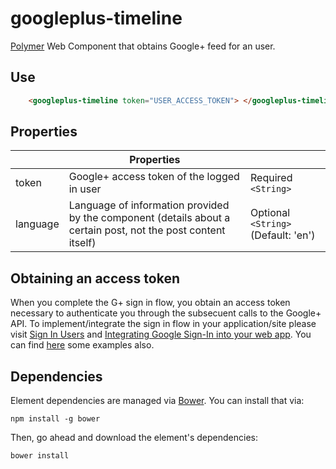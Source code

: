 # googleplus-timeline

[Polymer](https://www.polymer-project.org/1.0/) Web Component that obtains Google+ feed for an user.

## Use
```html
    <googleplus-timeline token="USER_ACCESS_TOKEN"> </googleplus-timeline>
```

## Properties

|                     | Properties                                                                                                                                   |                                   |
|---------------------|---------------------------------------------------------------------------------------------------------------------------------------------|-----------------------------------|
| token               | Google+ access token of the logged in user                                                                   | Required `<String>`               |
| language               | Language of information provided by the component (details about a certain post, not the post content itself)                                                                   | Optional `<String>`    (Default: 'en')           |

## Obtaining an access token
When you complete the G+ sign in flow, you obtain an access token necessary to authenticate you through the subsecuent calls to the Google+ API. To implement/integrate the sign in flow in your application/site please visit [Sign In Users](https://developers.google.com/+/web/signin/) and [Integrating Google Sign-In into your web app](https://developers.google.com/identity/sign-in/web/sign-in). You can find [here](https://developers.google.com/identity/) some examples also.

## Dependencies

Element dependencies are managed via [Bower](http://bower.io/). You can
install that via:

    npm install -g bower

Then, go ahead and download the element's dependencies:

    bower install
